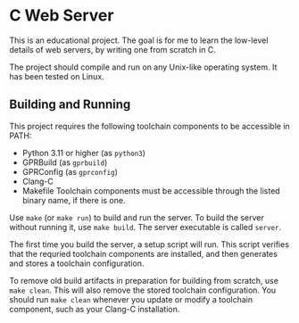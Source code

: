 # C Web Server

This is an educational project. The goal is for me to learn the low-level
details of web servers, by writing one from scratch in C.

The project should compile and run on any Unix-like operating system. It has
been tested on Linux.

## Building and Running

This project requires the following toolchain components to be accessible in
PATH:
- Python 3.11 or higher (as `python3`)
- GPRBuild (as `gprbuild`)
- GPRConfig (as `gprconfig`)
- Clang-C
- Makefile
Toolchain components must be accessible through the listed binary name, if there
is one.

Use `make` (or `make run`) to build and run the server. To build the server
without running it, use `make build`. The server executable is called `server`.

The first time you build the server, a setup script will run. This script
verifies that the requried toolchain components are installed, and then
generates and stores a toolchain configuration.

To remove old build artifacts in preparation for building from scratch, use
`make clean`. This will also remove the stored toolchain configuration. You
should run `make clean` whenever you update or modify a toolchain component,
such as your Clang-C installation.
